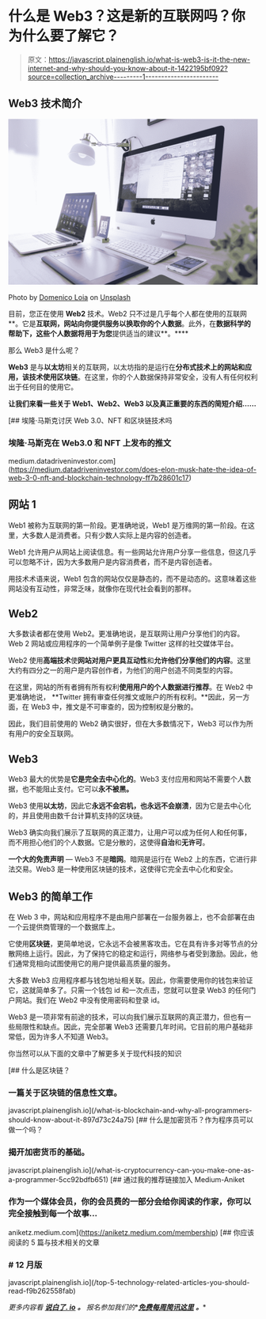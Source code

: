 # 什么是 Web3？这是新的互联网吗？你为什么要了解它？

> 原文：<https://javascript.plainenglish.io/what-is-web3-is-it-the-new-internet-and-why-should-you-know-about-it-1422195bf092?source=collection_archive---------1----------------------->

## Web3 技术简介

![](img/e9a2c1de464f882eb7e731fad4e544f9.png)

Photo by [Domenico Loia](https://unsplash.com/@domenicoloia?utm_source=medium&utm_medium=referral) on [Unsplash](https://unsplash.com?utm_source=medium&utm_medium=referral)

目前，您正在使用 **Web2** 技术。Web2 只不过是几乎每个人都在使用的互联网**。它是**互联网，网站向你提供服务以换取你的个人数据**。此外，在**数据科学的帮助下，这些个人数据将用于为您**提供适当的建议**。****

那么 Web3 是什么呢？

**Web3** 是与**以太坊**相关的互联网，以太坊指的是运行在**分布式技术上的网站和应用，该技术使用区块链**。在这里，你的个人数据保持非常安全，没有人有任何权利出于任何目的使用它。

**让我们来看一些关于 Web1、Web2、Web3 以及真正重要的东西的简短介绍……**

[](https://medium.datadriveninvestor.com/does-elon-musk-hate-the-idea-of-web-3-0-nft-and-blockchain-technology-ff7b28601c17) [## 埃隆·马斯克讨厌 Web 3.0、NFT 和区块链技术吗

### 埃隆·马斯克在 Web3.0 和 NFT 上发布的推文

medium.datadriveninvestor.com](https://medium.datadriveninvestor.com/does-elon-musk-hate-the-idea-of-web-3-0-nft-and-blockchain-technology-ff7b28601c17) 

## 网站 1

Web1 被称为互联网的第一阶段。更准确地说，Web1 是万维网的第一阶段。在这里，大多数人是消费者。只有少数人实际上是内容的创造者。

Web1 允许用户从网站上阅读信息。有一些网站允许用户分享一些信息，但这几乎可以忽略不计，因为大多数用户是内容消费者，而不是内容创造者。

用技术术语来说，Web1 包含的网站仅仅是静态的，而不是动态的。这意味着这些网站没有互动性，非常乏味，就像你在现代社会看到的那样。

## Web2

大多数读者都在使用 Web2。更准确地说，是互联网让用户分享他们的内容。Web 2 网站或应用程序的一个简单例子是像 Twitter 这样的社交媒体平台。

Web2 使用**高端技术**使**网站对用户更具互动性**和**允许他们分享他们的内容**。这里大约有四分之一的用户是内容创作者，为他们的用户创造不同类型的内容。

在这里，网站的所有者拥有所有权利**使用用户的个人数据进行推荐**。在 Web2 中更准确地说， **Twitter 拥有审查任何推文或账户的所有权利。**因此，另一方面，在 Web3 中，推文是不可审查的，因为控制权是分散的。

因此，我们目前使用的 Web2 确实很好，但在大多数情况下，Web3 可以作为所有用户的安全互联网。

## Web3

Web3 最大的优势是**它是完全去中心化的**。Web3 支付应用和网站不需要个人数据，也不能阻止支付。它可以**永不被黑。**

Web3 使用**以太坊**，因此它**永远不会宕机，也永远不会崩溃**，因为它是去中心化的，并且使用由数千台计算机支持的区块链。

Web3 确实向我们展示了互联网的真正潜力，让用户可以成为任何人和任何事，而不用担心他们的个人数据。它是分散的，这使得**自治**和**无许可**。

**一个大的免责声明** — Web3 不是**暗网**。暗网是运行在 Web2 上的东西，它进行非法交易。Web3 是一种使用区块链的技术，这使得它完全去中心化和安全。

## Web3 的简单工作

在 Web 3 中，网站和应用程序不是由用户部署在一台服务器上，也不会部署在由一个云提供商管理的一个数据库上。

它使用**区块链**，更简单地说，它永远不会被黑客攻击。它在具有许多对等节点的分散网络上运行。因此，为了保持它的稳定和运行，网络参与者受到激励。因此，他们通常竞相向试图使用它的用户提供最高质量的服务。

大多数 Web3 应用程序都与钱包地址相关联。因此，你需要使用你的钱包来验证它，这就简单多了。只需一个钱包 id 和一次点击，您就可以登录 Web3 的任何门户网站。我们在 Web2 中没有使用密码和登录 id。

Web3 是一项非常有前途的技术，可以向我们展示互联网的真正潜力，但也有一些局限性和缺点。因此，完全部署 Web3 还需要几年时间。它目前的用户基础非常低，因为许多人不知道 Web3。

你当然可以从下面的文章中了解更多关于现代科技的知识

[](/what-is-blockchain-and-why-all-programmers-should-know-about-it-897d73c24a75) [## 什么是区块链？

### 一篇关于区块链的信息性文章。

javascript.plainenglish.io](/what-is-blockchain-and-why-all-programmers-should-know-about-it-897d73c24a75) [](/what-is-cryptocurrency-can-you-make-one-as-a-programmer-5cc92bdfb651) [## 什么是加密货币？作为程序员可以做一个吗？

### 揭开加密货币的基础。

javascript.plainenglish.io](/what-is-cryptocurrency-can-you-make-one-as-a-programmer-5cc92bdfb651) [](https://aniketz.medium.com/membership) [## 通过我的推荐链接加入 Medium-Aniket

### 作为一个媒体会员，你的会员费的一部分会给你阅读的作家，你可以完全接触到每一个故事…

aniketz.medium.com](https://aniketz.medium.com/membership) [](/top-5-technology-related-articles-you-should-read-f9b262558fab) [## 你应该阅读的 5 篇与技术相关的文章

### # 12 月版

javascript.plainenglish.io](/top-5-technology-related-articles-you-should-read-f9b262558fab) 

*更多内容看* [***说白了. io***](http://plainenglish.io/) ***。*** *报名参加我们的**[***免费每周简讯这里***](http://newsletter.plainenglish.io/) ***。****